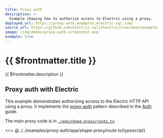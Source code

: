 ```yaml
---
title: Proxy auth
description: >-
  Example showing how to authorize access to Electric using a proxy.
deployed_url: https://proxy-auth.examples.electric-sql.com/
source_url: https://github.com/electric-sql/electric/tree/main/examples/proxy-auth
image: /img/demos/proxy-auth-screenshot.png
example: true
---
```


# {{ $frontmatter.title }}

{{ $frontmatter.description }}

<DemoCTAs :demo="$frontmatter" />

## Proxy auth with Electric

This example demonstrates authorizing access to the Electric HTTP API using a proxy. It implements the [proxy-auth](/docs/guides/auth#proxy-auth) pattern described in the [Auth](/docs/guides/auth) guide.

The main proxy code is in [`./app/shape-proxy/route.ts`](https://github.com/electric-sql/electric/blob/main/examples/proxy-auth/app/shape-proxy/route.ts):

<<< @../../examples/proxy-auth/app/shape-proxy/route.ts{typescript}

<DemoCTAs :demo="$frontmatter" />
